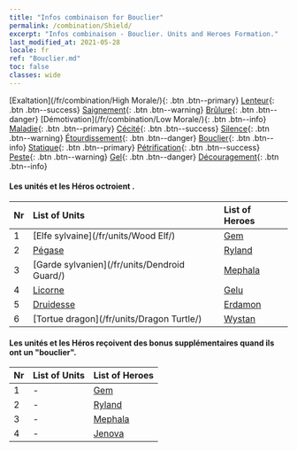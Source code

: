 ```yaml
---
title: "Infos combinaison for Bouclier"
permalink: /combination/Shield/
excerpt: "Infos combinaison - Bouclier. Units and Heroes Formation."
last_modified_at: 2021-05-28
locale: fr
ref: "Bouclier.md"
toc: false
classes: wide
---
```


  [Exaltation](/fr/combination/High Morale/){: .btn .btn--primary} [Lenteur](/fr/combination/Slow/){: .btn .btn--success} [Saignement](/fr/combination/Bleeding/){: .btn .btn--warning} [Brûlure](/fr/combination/Burning/){: .btn .btn--danger} [Démotivation](/fr/combination/Low Morale/){: .btn .btn--info} [Maladie](/fr/combination/Disease/){: .btn .btn--primary} [Cécité](/fr/combination/Blind/){: .btn .btn--success} [Silence](/fr/combination/Silence/){: .btn .btn--warning} [Étourdissement](/fr/combination/Stun/){: .btn .btn--danger} [Bouclier](/fr/combination/Shield/){: .btn .btn--info} [Statique](/fr/combination/Static/){: .btn .btn--primary} [Pétrification](/fr/combination/Petrify/){: .btn .btn--success} [Peste](/fr/combination/Plague/){: .btn .btn--warning} [Gel](/fr/combination/Freeze/){: .btn .btn--danger} [Découragement](/fr/combination/Deterrence/){: .btn .btn--info} 


#### Les unités et les Héros octroient <Bouclier>.

  | Nr |  List of Units  | List of Heroes | 
  |:---|:----------------|:---------------| 
  | 1 | [Elfe sylvaine](/fr/units/Wood Elf/) | [Gem](/fr/heroes/Gem/) |
  | 2 | [Pégase](/fr/units/Pegasus/) | [Ryland](/fr/heroes/Ryland/) |
  | 3 | [Garde sylvanien](/fr/units/Dendroid Guard/) | [Mephala](/fr/heroes/Mephala/) |
  | 4 | [Licorne](/fr/units/Unicorn/) | [Gelu](/fr/heroes/Gelu/) |
  | 5 | [Druidesse](/fr/units/Druid/) | [Erdamon](/fr/heroes/Erdamon/) |
  | 6 | [Tortue dragon](/fr/units/Dragon Turtle/) | [Wystan](/fr/heroes/Wystan/) |


#### Les unités et les Héros reçoivent des bonus supplémentaires quand ils ont un \"bouclier\".

  | Nr |  List of Units  | List of Heroes | 
  |:---|:----------------|:---------------| 
  | 1 | - | [Gem](/fr/heroes/Gem/) |
  | 2 | - | [Ryland](/fr/heroes/Ryland/) |
  | 3 | - | [Mephala](/fr/heroes/Mephala/) |
  | 4 | - | [Jenova](/fr/heroes/Jenova/) |
